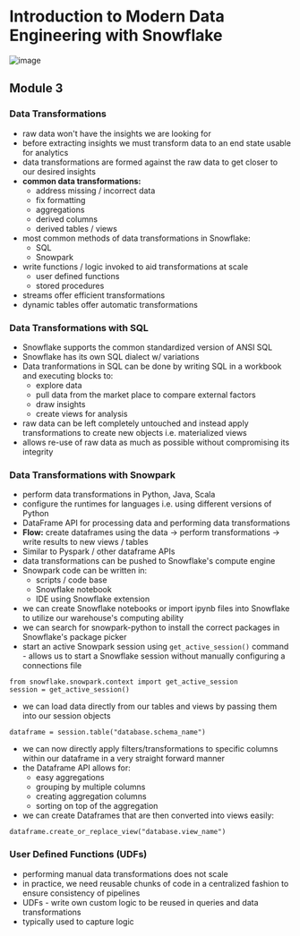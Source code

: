 # Introduction to Modern Data Engineering with Snowflake
![image](https://github.com/user-attachments/assets/fdbb4bd0-53ca-4863-afd2-8d96d5edcb6d)

## Module 3
### Data Transformations
- raw data won't have the insights we are looking for
- before extracting insights we must transform data to an end state usable for analytics
- data transformations are formed against the raw data to get closer to our desired insights
- **common data transformations:**
  - address missing / incorrect data
  - fix formatting
  - aggregations
  - derived columns
  - derived tables / views
- most common methods of data transformations in Snowflake:
  - SQL
  - Snowpark
- write functions / logic invoked to aid transformations at scale
  - user defined functions
  - stored procedures
- streams offer efficient transformations
- dynamic tables offer automatic transformations
### Data Transformations with SQL
- Snowflake supports the common standardized version of ANSI SQL
- Snowflake has its own SQL dialect w/ variations
- Data tranformations in SQL can be done by writing SQL in a workbook and executing blocks to:
  - explore data
  - pull data from the market place to compare external factors
  - draw insights
  - create views for analysis
- raw data can be left completely untouched and instead apply transformations to create new objects i.e. materialized views
- allows re-use of raw data as much as possible without compromising its integrity 
### Data Transformations with Snowpark 
- perform data transformations in Python, Java, Scala
- configure the runtimes for languages i.e. using different versions of Python
- DataFrame API for processing data and performing data transformations
- **Flow:** create dataframes using the data &rarr; perform transformations &rarr; write results to new views / tables
- Similar to Pyspark / other dataframe APIs
- data transformations can be pushed to Snowflake's compute engine
- Snowpark code can be written in:
  - scripts / code base 
  - Snowflake notebook
  - IDE using Snowflake extension
- we can create Snowflake notebooks or import ipynb files into Snowflake to utilize our warehouse's computing ability
- we can search for snowpark-python to install the correct packages in Snowflake's package picker
- start an active Snowpark session using `get_active_session()` command - allows us to start a Snowflake session without manually configuring a connections file
```
from snowflake.snowpark.context import get_active_session
session = get_active_session()
```
- we can load data directly from our tables and views by passing them into our session objects
```
dataframe = session.table("database.schema_name")
```
- we can now directly apply filters/transformations to specific columns within our dataframe in a very straight forward manner
- the Dataframe API allows for:
  - easy aggregations
  - grouping by multiple columns
  - creating aggregation columns
  - sorting on top of the aggregation
- we can create Dataframes that are then converted into views easily:
```
dataframe.create_or_replace_view("database.view_name")
```
### User Defined Functions (UDFs)
- performing manual data transformations does not scale
- in practice, we need reusable chunks of code in a centralized fashion to ensure consistency of pipelines
- UDFs - write own custom logic to be reused in queries and data transformations
- typically used to capture logic 
